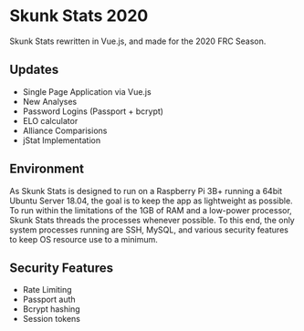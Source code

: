 # Skunk Stats 2020
Skunk Stats rewritten in Vue.js, and made for the 2020 FRC Season.

## Updates
- Single Page Application via Vue.js 
- New Analyses
- Password Logins (Passport + bcrypt)
- ELO calculator
- Alliance Comparisions
- jStat Implementation

## Environment
As Skunk Stats is designed to run on a Raspberry Pi 3B+ running a 64bit Ubuntu Server 18.04, the goal is to keep the app as lightweight as possible. To run within the limitations of the 1GB of RAM and a low-power processor, Skunk Stats threads the processes whenever possible. To this end, the only system processes running are SSH, MySQL, and various security features to keep OS resource use to a minimum.

## Security Features
- Rate Limiting
- Passport auth
- Bcrypt hashing
- Session tokens